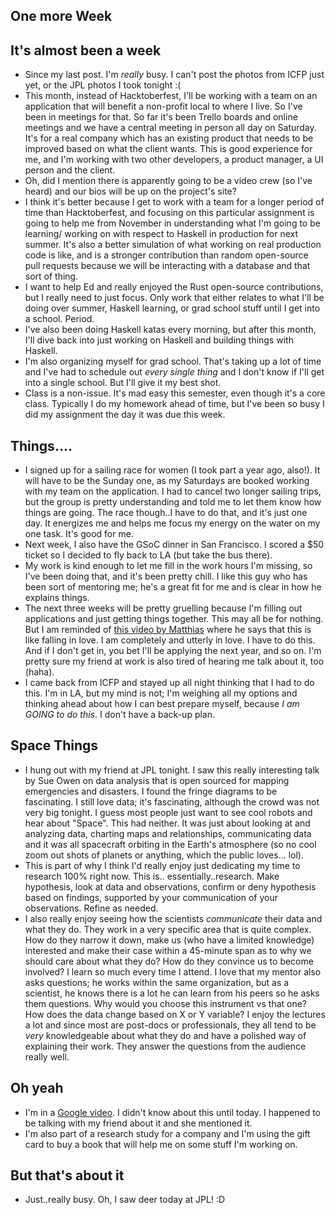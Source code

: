 ## One more Week

## It's almost been a week
- Since my last post. I'm *really* busy. I can't post the photos from ICFP just yet, or the JPL
  photos I took tonight :( 
- This month, instead of Hacktoberfest, I'll be working with a team on an application 
  that will benefit a non-profit local to where I live. So I've been in meetings for that.
  So far it's been Trello boards and online meetings and we have a central meeting in person
  all day on Saturday. It's for a real company which has an existing product that needs to
  be improved based on what the client wants. This is good experience for me, and I'm working
  with two other developers, a product manager, a UI person and the client.
- Oh, did I mention there is apparently going to be a video crew (so I've heard) and our bios
  will be up on the project's site? 
- I think it's better because I get to work with a team for a longer period of time than
  Hacktoberfest, and focusing on this particular assignment is going to help me from November
  in understanding what I'm going to be learning/ working on with respect to Haskell in production
  for next summer. It's also a better simulation of what working on real production code is like,
  and is a stronger contribution than random open-source pull requests because we will be interacting
  with a database and that sort of thing.
- I want to help Ed and really enjoyed the Rust open-source contributions, but I really need to just focus.
  Only work that either relates to what I'll be doing over summer, Haskell learning, or grad school stuff
  until I get into a school. Period. 
- I've also been doing Haskell katas every morning, but after this month,
  I'll dive back into just working on Haskell and building things with Haskell.
- I'm also organizing myself for grad school. That's taking up a lot of time and I've had
  to schedule out *every single thing* and I don't know if I'll get into a single school.
  But I'll give it my best shot. 
- Class is a non-issue. It's mad easy this semester, even though it's a core class. Typically
  I do my homework ahead of time, but I've been so busy I did my assignment the day it was due
  this week. 


## Things....
- I signed up for a sailing race for women (I took part a year ago, also!). It will have to be
  the Sunday one, as my Saturdays are booked working with my team on the application.
  I had to cancel two longer sailing trips, but the group is pretty understanding and told me to
  let them know how things are going. The race though..I have to do that, and it's just one day.
  It energizes me and helps me focus my energy on the water on my one task. It's good for me.
- Next week, I also have the GSoC dinner in San Francisco. I scored a $50 ticket so I decided
  to fly back to LA (but take the bus there). 
- My work is kind enough to let me fill in the work hours I'm missing, so I've been doing that,
  and it's been pretty chill. I like this guy who has been sort of mentoring me; he's a great fit
  for me and is clear in how he explains things.
- The next three weeks will be pretty gruelling because I'm filling out applications and just getting
  things together. This may all be for nothing. But I am reminded of [this video by Matthias](https://www.youtube.com/watch?v=cq5m9Ve9ZYs) where he
  says that this is like falling in love. I am completely and utterly in love. I have to do this. And
  if I don't get in, you bet I'll be applying the next year, and so on. I'm pretty sure my friend at
  work is also tired of hearing me talk about it, too (haha). 
- I came back from ICFP and stayed up all night thinking that I had to do this. I'm in LA, but my mind
  is not; I'm weighing all my options and thinking ahead about how I can best prepare myself, because 
  *I am GOING to do this*. I don't have a back-up plan.

## Space Things
- I hung out with my friend at JPL tonight. I saw this really interesting talk by Sue Owen on data analysis
  that is open sourced for mapping emergencies and disasters. I found the fringe diagrams to be fascinating.
  I still love data; it's fascinating, although the crowd was not very big tonight. I guess most people just
  want to see cool robots and hear about "Space". This had neither. It was just about looking at and analyzing
  data, charting maps and relationships, communicating data and it was all spacecraft orbiting in the Earth's
  atmosphere (so no cool zoom out shots of planets or anything, which the public loves... lol).
- This is part of why I think I'd really enjoy just dedicating my time to research 100% right now. This is..
  essentially..research. Make hypothesis, look at data and observations, confirm or deny hypothesis based 
  on findings, supported by your communication of your observations. Refine as needed. 
- I also really enjoy seeing how the scientists *communicate* their data and what they do. They work in a 
  very specific area that is quite complex. How do they narrow it down, make us (who have a limited knowledge)
  interested and make their case within a 45-minute span as to why we should care about what they do? How do 
  they convince us to become involved? I learn so much every time I attend. I love that my mentor also asks
  questions; he works within the same organization, but as a scientist, he knows there is a lot he can learn
  from his peers so he asks them questions. Why would you choose this instrument vs that one? How does the data
  change based on X or Y variable? I enjoy the lectures a lot and since most are post-docs or professionals,
  they all tend to be *very* knowledgeable about what they do and have a polished way of explaining their work.
  They answer the questions from the audience really well. 

## Oh yeah
- I'm in a [Google video](https://www.youtube.com/watch?v=RJiWKaYtzKk). I didn't know about this until today.
  I happened to be talking with my friend about it and she mentioned it.
- I'm also part of a research study for a company and I'm using the gift card to buy a book that will help me
  on some stuff I'm working on.
  
## But that's about it
- Just..really busy. Oh, I saw deer today at JPL! :D
